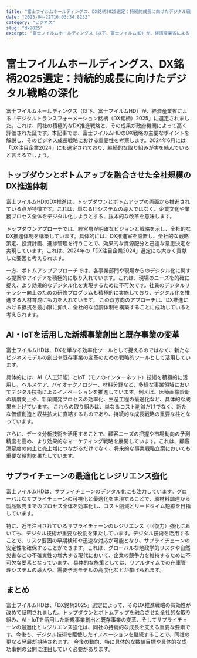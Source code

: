```yaml
---
title: "富士フイルムホールディングス、DX銘柄2025選定：持続的成長に向けたデジタル戦略の深化"
date: "2025-04-22T16:03:34.823Z"
category: "ビジネス"
slug: "dx2025"
excerpt: "富士フイルムホールディングス（以下、富士フイルムHD）が、経済産業省による「デジタルトランスフォーメーション銘柄（DX銘柄）2025」に選定されました。これは、同社の積極的なDX推進戦略と、その成果が政府機関によって高く評価された証です。本記事では、富士フイルムHDのDX戦略の主要なポイントを解説し..."
---
```


# 富士フイルムホールディングス、DX銘柄2025選定：持続的成長に向けたデジタル戦略の深化

富士フイルムホールディングス（以下、富士フイルムHD）が、経済産業省による「デジタルトランスフォーメーション銘柄（DX銘柄）2025」に選定されました。これは、同社の積極的なDX推進戦略と、その成果が政府機関によって高く評価された証です。本記事では、富士フイルムHDのDX戦略の主要なポイントを解説し、そのビジネス成長戦略における重要性を考察します。2024年6月には「DX注目企業2024」にも選定されており、継続的な取り組みが実を結んでいると言えるでしょう。


## トップダウンとボトムアップを融合させた全社規模のDX推進体制

富士フイルムHDのDX推進は、トップダウンとボトムアップの両面から推進されている点が特徴です。これは、単なるITシステムの導入ではなく、企業文化や業務プロセス全体をデジタル化しようとする、抜本的な改革を意味します。

トップダウンアプローチでは、経営層が明確なビジョンと戦略を示し、全社的なDX推進体制を構築しています。具体的には、DX推進室を設置し、全社的な戦略策定、投資計画、進捗管理を行うことで、効果的な資源配分と迅速な意思決定を実現しています。これは、2024年の「DX注目企業2024」選定にも大きく貢献した要因と考えられます。

一方、ボトムアップアプローチでは、各事業部門や現場からのデジタル化に関する提案やアイデアを積極的に取り入れています。これは、現場のニーズを的確に捉え、より効果的なデジタル化を実現するために不可欠です。社員のデジタルリテラシー向上のための研修プログラムも積極的に実施しており、デジタル化を推進する人材育成にも力を入れています。  この双方向のアプローチは、DX推進における抵抗を最小限に抑え、全社的な協調体制を構築することに成功していると考えられます。


## AI・IoTを活用した新規事業創出と既存事業の変革

富士フイルムHDは、DXを単なる効率化ツールとして捉えるのではなく、新たなビジネスモデルの創出や既存事業の変革のための戦略的ツールとして活用しています。

具体的には、AI（人工知能）とIoT（モノのインターネット）技術を積極的に活用し、ヘルスケア、バイオテクノロジー、材料分野など、多様な事業領域においてデジタル技術によるイノベーションを推進しています。例えば、医療画像診断の精度向上や、新薬開発プロセスの効率化、生産工程の最適化など、具体的な成果を上げています。  これらの取り組みは、単なるコスト削減だけでなく、新たな価値創造と収益拡大に直結するものであり、持続的な成長戦略の重要な柱となっています。

さらに、データ分析技術を活用することで、顧客ニーズの把握や市場動向の予測精度を高め、より効果的なマーケティング戦略を展開しています。これは、顧客満足度の向上と売上増につながるだけでなく、将来的な事業戦略立案においても重要な役割を果たしています。


## サプライチェーンの最適化とレジリエンス強化

富士フイルムHDは、サプライチェーンのデジタル化にも注力しています。グローバルなサプライチェーンの可視化と最適化を実現することで、原材料調達から製品販売までのプロセス全体を効率化し、コスト削減とリードタイム短縮を目指しています。

特に、近年注目されているサプライチェーンのレジリエンス（回復力）強化においても、デジタル技術が重要な役割を果たしています。デジタル技術を活用することで、リスク要因の早期検知や迅速な対応が可能となり、サプライチェーンの安定性を確保することができます。これは、グローバルな地政学的リスクや自然災害などの不確実性の増大する現代において、企業の競争力を維持するために不可欠な要素となっています。  具体的な施策としては、リアルタイムでの在庫管理システムの導入や、需要予測モデルの高度化などが挙げられます。


## まとめ

富士フイルムHDは、「DX銘柄2025」選定によって、そのDX推進戦略の有効性が改めて証明されました。トップダウンとボトムアップを融合させた全社的な取り組み、AI・IoTを活用した新規事業創出と既存事業の変革、そしてサプライチェーンの最適化とレジリエンス強化は、同社の持続的な成長を支える重要な要素です。今後も、デジタル技術を駆使したイノベーションを継続することで、同社の更なる発展が期待されます。  今後の動向、特に具体的な数値目標や具体的な成功事例の公開に注目していく必要があります。
